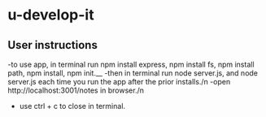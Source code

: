 # u-develop-it

## User instructions
-to use app, in terminal run npm install express, npm install fs, npm install path, npm install, npm init.__
-then in terminal run node server.js, and node server.js each time you run the app after the prior installs./n
-open http://localhost:3001/notes in browser./n
- use ctrl + c to close in terminal.
